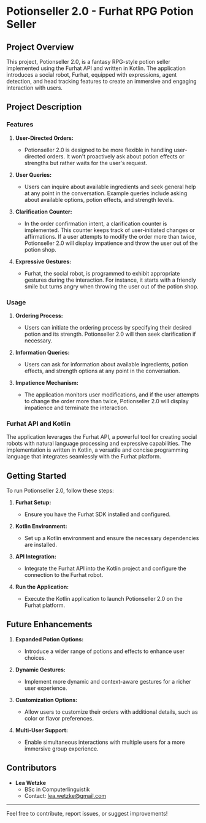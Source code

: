 # Potionseller 2.0 - Furhat RPG Potion Seller

## Project Overview

This project, Potionseller 2.0, is a fantasy RPG-style potion seller implemented using the Furhat API and written in Kotlin. The application introduces a social robot, Furhat, equipped with expressions, agent detection, and head tracking features to create an immersive and engaging interaction with users.

## Project Description

### Features

1. **User-Directed Orders:**
   - Potionseller 2.0 is designed to be more flexible in handling user-directed orders. It won't proactively ask about potion effects or strengths but rather waits for the user's request.

2. **User Queries:**
   - Users can inquire about available ingredients and seek general help at any point in the conversation. Example queries include asking about available options, potion effects, and strength levels.

3. **Clarification Counter:**
   - In the order confirmation intent, a clarification counter is implemented. This counter keeps track of user-initiated changes or affirmations. If a user attempts to modify the order more than twice, Potionseller 2.0 will display impatience and throw the user out of the potion shop.

4. **Expressive Gestures:**
   - Furhat, the social robot, is programmed to exhibit appropriate gestures during the interaction. For instance, it starts with a friendly smile but turns angry when throwing the user out of the potion shop.

### Usage

1. **Ordering Process:**
   - Users can initiate the ordering process by specifying their desired potion and its strength. Potionseller 2.0 will then seek clarification if necessary.

2. **Information Queries:**
   - Users can ask for information about available ingredients, potion effects, and strength options at any point in the conversation.

3. **Impatience Mechanism:**
   - The application monitors user modifications, and if the user attempts to change the order more than twice, Potionseller 2.0 will display impatience and terminate the interaction.

### Furhat API and Kotlin

The application leverages the Furhat API, a powerful tool for creating social robots with natural language processing and expressive capabilities. The implementation is written in Kotlin, a versatile and concise programming language that integrates seamlessly with the Furhat platform.

## Getting Started

To run Potionseller 2.0, follow these steps:

1. **Furhat Setup:**
   - Ensure you have the Furhat SDK installed and configured.

2. **Kotlin Environment:**
   - Set up a Kotlin environment and ensure the necessary dependencies are installed.

3. **API Integration:**
   - Integrate the Furhat API into the Kotlin project and configure the connection to the Furhat robot.

4. **Run the Application:**
   - Execute the Kotlin application to launch Potionseller 2.0 on the Furhat platform.

## Future Enhancements

1. **Expanded Potion Options:**
   - Introduce a wider range of potions and effects to enhance user choices.

2. **Dynamic Gestures:**
   - Implement more dynamic and context-aware gestures for a richer user experience.

3. **Customization Options:**
   - Allow users to customize their orders with additional details, such as color or flavor preferences.

4. **Multi-User Support:**
   - Enable simultaneous interactions with multiple users for a more immersive group experience.

## Contributors

- **Lea Wetzke**
  - BSc in Computerlinguistik
  - Contact: [lea.wetzke@gmail.com](mailto:lea.wetzke@gmail.com)
    
---

Feel free to contribute, report issues, or suggest improvements!
